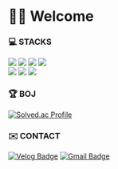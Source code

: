 # 👏🏻 Welcome

### 💻 STACKS
<div align=left>
  <img src="https://img.shields.io/badge/java-007396?style=for-the-badge&logo=java&logoColor=white">
  <img src="https://img.shields.io/badge/C-A8B9CC?style=for-the-badge&logo=c&logoColor=white">
  <img src="https://img.shields.io/badge/springboot-6DB33F?style=for-the-badge&logo=springboot&logoColor=white">
  <img src="https://img.shields.io/badge/aws-232F3E?style=for-the-badge&logo=amazonwebservices&logoColor=white">
  <br>
  <img src="https://img.shields.io/badge/Intellij-000000?style=for-the-badge&logo=Intellij IDEA&logoColor=white">
  <img src="https://img.shields.io/badge/VSCODE-007ACC?style=for-the-badge&logo=Visual Studio Code&logoColor=white">
  <img src="https://img.shields.io/badge/macos-000000?style=for-the-badge&logo=macos&logoColor=white">
  <br>
</div>

### 🏆 BOJ
[![Solved.ac Profile](http://mazassumnida.wtf/api/v2/generate_badge?boj=wltjq0901)](https://solved.ac/wltjq0901/)

### ✉️ CONTACT
[![Velog Badge](http://img.shields.io/badge/Velog-white?style=flat-square&logo=Velog&link=https://velog.io/@jibus0901/)](https://velog.io/@jibus0901)
[![Gmail Badge](https://img.shields.io/badge/Gmail-d14836?style=flat-square&logo=Gmail&logoColor=white&link=mailto:jibus0901@gmail.com)](mailto:jibus0901@gmail.com)
